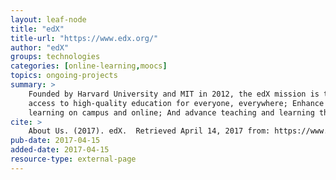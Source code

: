 ```yaml
---
layout: leaf-node
title: "edX"
title-url: "https://www.edx.org/"
author: "edX"
groups: technologies
categories: [online-learning,moocs]
topics: ongoing-projects
summary: >
    Founded by Harvard University and MIT in 2012, the edX mission is to: "Increase
    access to high-quality education for everyone, everywhere; Enhance teaching and
    learning on campus and online; And advance teaching and learning through research.
cite: >
    About Us. (2017). edX.  Retrieved April 14, 2017 from: https://www.edx.org/about-us
pub-date: 2017-04-15
added-date: 2017-04-15
resource-type: external-page
---
```

